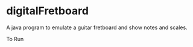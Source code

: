 # digitalFretboard
A java program to emulate a guitar fretboard and show notes and scales.

To Run

